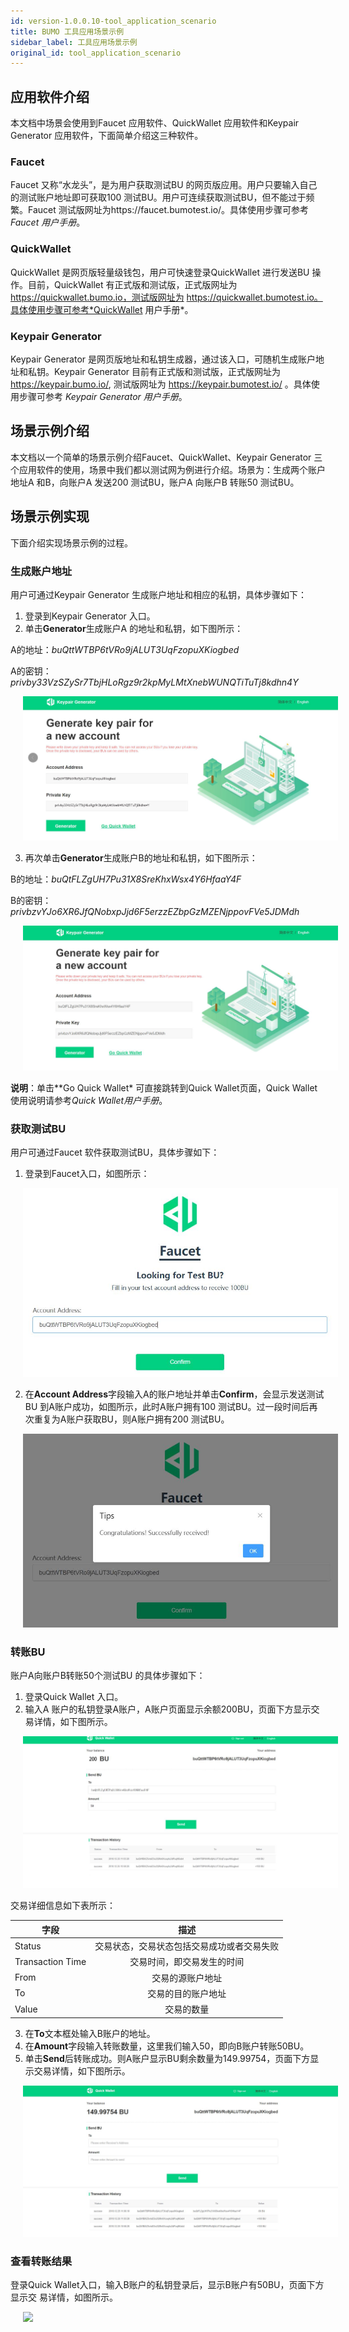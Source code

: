 ```yaml
---
id: version-1.0.0.10-tool_application_scenario
title: BUMO 工具应用场景示例
sidebar_label: 工具应用场景示例
original_id: tool_application_scenario
---
```


## 应用软件介绍

本文档中场景会使用到Faucet 应用软件、QuickWallet 应用软件和Keypair Generator 应用软件，下面简单介绍这三种软件。

### Faucet

Faucet 又称“水龙头”，是为用户获取测试BU 的网页版应用。用户只要输入自己的测试账户地址即可获取100 测试BU。用户可连续获取测试BU，但不能过于频繁。Faucet 测试版网址为https://faucet.bumotest.io/。具体使用步骤可参考*Faucet 用户手册*。

### QuickWallet

QuickWallet 是网页版轻量级钱包，用户可快速登录QuickWallet 进行发送BU 操作。目前，QuickWallet 有正式版和测试版，正式版网址为 https://quickwallet.bumo.io，测试版网址为 https://quickwallet.bumotest.io。具体使用步骤可参考*QuickWallet 用户手册*。

### Keypair Generator
Keypair Generator 是网页版地址和私钥生成器，通过该入口，可随机生成账户地址和私钥。Keypair Generator 目前有正式版和测试版，正式版网址为 https://keypair.bumo.io/, 测试版网址为 https://keypair.bumotest.io/ 。具体使用步骤可参考 *Keypair Generator 用户手册*。

## 场景示例介绍

本文档以一个简单的场景示例介绍Faucet、QuickWallet、Keypair Generator 三个应用软件的使用，场景中我们都以测试网为例进行介绍。场景为：生成两个账户地址A 和B，向账户A 发送200 测试BU，账户A 向账户B 转账50 测试BU。

## 场景示例实现

下面介绍实现场景示例的过程。

### 生成账户地址

用户可通过Keypair Generator 生成账户地址和相应的私钥，具体步骤如下：
1. 登录到Keypair Generator 入口。
2. 单击**Generator**生成账户A 的地址和私钥，如下图所示：

A的地址：*buQttWTBP6tVRo9jALUT3UqFzopuXKiogbed*

A的密钥：*privby33VzSZySr7TbjHLoRgz9r2kpMyLMtXnebWUNQTiTuTj8kdhn4Y*

<img src="/docs/assets/accountaddressgeneration_1.jpg"
     style= "margin-left: 20px">

3. 再次单击**Generator**生成账户B的地址和私钥，如下图所示：

B的地址：*buQtFLZgUH7Pu31X8SreKhxWsx4Y6HfaaY4F*

B的密钥：*privbzvYJo6XR6JfQNobxpJjd6F5erzzEZbpGzMZENjppovFVe5JDMdh*  

<img src="/docs/assets/accountaddressgeneration_2.jpg"
     style= "margin-left: 20px">

**说明**：单击**Go Quick Wallet* 可直接跳转到Quick Wallet页面，Quick Wallet 使用说明请参考*Quick Wallet用户手册*。

### 获取测试BU

用户可通过Faucet 软件获取测试BU，具体步骤如下：
1. 登录到Faucet入口，如图所示：

<img src="/docs/assets/acquiretestbu_1.jpg"
     style= "margin-left: 20px">

2. 在**Account Address**字段输入A的账户地址并单击**Confirm**，会显示发送测试BU 到A账户成功，如图所示，此时A账户拥有100 测试BU。过一段时间后再次重复为A账户获取BU，则A账户拥有200 测试BU。

<img src="/docs/assets/acquiretestbu_2.jpg"
     style= "margin-left: 20px">

### 转账BU

账户A向账户B转账50个测试BU 的具体步骤如下：
1. 登录Quick Wallet 入口。
2. 输入A 账户的私钥登录A账户，A账户页面显示余额200BU，页面下方显示交易详情，如下图所示。 

<img src="/docs/assets/transferbu_1.jpg"
     style= "margin-left: 20px">  

交易详细信息如下表所示：

|字段|描述|
|----|:-------:|
|Status|交易状态，交易状态包括交易成功或者交易失败|
|Transaction Time|交易时间，即交易发生的时间|
|From|交易的源账户地址|
|To|交易的目的账户地址|
|Value|交易的数量|

3. 在**To**文本框处输入B账户的地址。
4. 在**Amount**字段输入转账数量，这里我们输入50，即向B账户转账50BU。
5. 单击**Send**后转账成功。则A账户显示BU剩余数量为149.99754，页面下方显示交易详情，如下图所示。

<img src="/docs/assets/transferbu_2.jpg"
     style= "margin-left: 20px">  

### 查看转账结果

登录Quick Wallet入口，输入B账户的私钥登录后，显示B账户有50BU，页面下方显示交
易详情，如图所示。

<img src="/docs/assets/checktransfer
.jpg"
     style= "margin-left: 20px">  